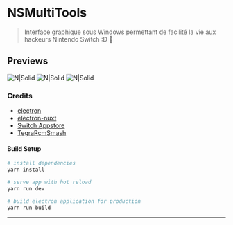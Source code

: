 # NSMultiTools

> Interface graphique sous Windows permettant de facilité la vie aux hackeurs Nintendo Switch :D 🍭

## Previews

![N|Solid](https://i.imgur.com/XHCLkio.png)
![N|Solid](https://i.imgur.com/vwCFIsC.png)
![N|Solid](https://i.imgur.com/EkwsCqM.png)

### Credits

* [electron](https://www.electronjs.org/)
* [electron-nuxt](https://github.com/michalzaq12/electron-nuxt)
* [Switch Appstore](https://www.switchbru.com/appstore/#/)
* [TegraRcmSmash](https://github.com/rajkosto/TegraRcmSmash)


#### Build Setup

``` bash
# install dependencies
yarn install

# serve app with hot reload
yarn run dev

# build electron application for production
yarn run build


```

---